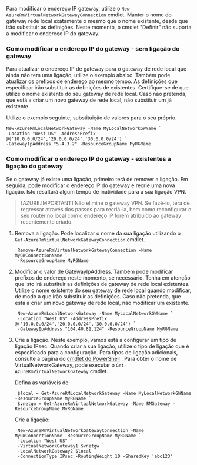 Para modificar o endereço IP gateway, utilize o `New-AzureRmVirtualNetworkGatewayConnection` cmdlet. Manter o nome do gateway rede local exatamente o mesmo que o nome existente, desde que irão substituir as definições. Neste momento, o cmdlet "Definir" não suporta a modificar o endereço IP do gateway.

### <a name="gwipnoconnection"></a>Como modificar o endereço IP do gateway - sem ligação do gateway

Para atualizar o endereço IP de gateway para o gateway de rede local que ainda não tem uma ligação, utilize o exemplo abaixo. Também pode atualizar os prefixos de endereço ao mesmo tempo. As definições que especificar irão substituir as definições de existentes. Certifique-se de que utilize o nome existente do seu gateway de rede local. Caso não pretenda, que está a criar um novo gateway de rede local, não substituir um já existente.

Utilize o exemplo seguinte, substituição de valores para o seu próprio.

    New-AzureRmLocalNetworkGateway -Name MyLocalNetworkGWName `
    -Location "West US" -AddressPrefix @('10.0.0.0/24','20.0.0.0/24','30.0.0.0/24') `
    -GatewayIpAddress "5.4.3.2" -ResourceGroupName MyRGName


### <a name="gwipwithconnection"></a>Como modificar o endereço IP do gateway - existentes a ligação do gateway

Se o gateway já existe uma ligação, primeiro terá de remover a ligação. Em seguida, pode modificar o endereço IP do gateway e recrie uma nova ligação. Isto resultará algum tempo de inatividade para a sua ligação VPN.


>[AZURE.IMPORTANT] Não elimine o gateway VPN. Se fazê-lo, terá de regressar através dos passos para recriá-la, bem como reconfigurar o seu router no local com o endereço IP forem atribuído ao gateway recentemente criado.
 

1. Remova a ligação. Pode localizar o nome da sua ligação utilizando o `Get-AzureRmVirtualNetworkGatewayConnection` cmdlet.

        Remove-AzureRmVirtualNetworkGatewayConnection -Name MyGWConnectionName `
        -ResourceGroupName MyRGName

2. Modificar o valor de GatewayIpAddress. Também pode modificar prefixos de endereço neste momento, se necessário. Tenha em atenção que isto irá substituir as definições de gateway de rede local existentes. Utilize o nome existente do seu gateway de rede local quando modificar, de modo a que irão substituir as definições. Caso não pretenda, que está a criar um novo gateway de rede local, não modificar um existente.

        New-AzureRmLocalNetworkGateway -Name MyLocalNetworkGWName `
        -Location "West US" -AddressPrefix @('10.0.0.0/24','20.0.0.0/24','30.0.0.0/24') `
        -GatewayIpAddress "104.40.81.124" -ResourceGroupName MyRGName

3. Crie a ligação. Neste exemplo, vamos está a configurar um tipo de ligação IPsec. Quando criar a sua ligação, utilize o tipo de ligação que é especificado para a configuração. Para tipos de ligação adicionais, consulte a página do [cmdlet do PowerShell](https://msdn.microsoft.com/library/mt603611.aspx) .  Para obter o nome de VirtualNetworkGateway, pode executar o `Get-AzureRmVirtualNetworkGateway` cmdlet.

    Defina as variáveis de:

        $local = Get-AzureRMLocalNetworkGateway -Name MyLocalNetworkGWName -ResourceGroupName MyRGName `
        $vnetgw = Get-AzureRmVirtualNetworkGateway -Name RMGateway -ResourceGroupName MyRGName

    Crie a ligação:
    
        New-AzureRmVirtualNetworkGatewayConnection -Name MyGWConnectionName -ResourceGroupName MyRGName `
        -Location "West US" `
        -VirtualNetworkGateway1 $vnetgw `
        -LocalNetworkGateway2 $local `
        -ConnectionType IPsec -RoutingWeight 10 -SharedKey 'abc123'

